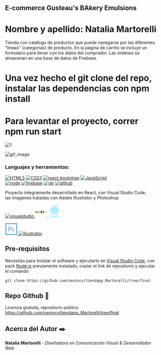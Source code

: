 ## E-commerce Gusteau's BAkery Emulsions
# Nombre y apellido: Natalia Martorelli

Tienda con catálogo de productos que puede navegarse por las diferentes "líneas" (categorías) de producto.
En la página de carrito se incluye un formulario para llenar con los datos del comprador. Las órdenes se almacenan en una base de datos de Firebase.


# Una vez hecho el git clone del repo, instalar las dependencias con npm install
# Para levantar el proyecto, correr npm run start

![1](https://firebasestorage.googleapis.com/v0/b/gusteau-s.appspot.com/o/firechot_gusteaus.png?alt=media&token=98618728-94a9-467c-8741-00b4e9a63af0)

![gif_image](https://firebasestorage.googleapis.com/v0/b/gusteau-s.appspot.com/o/gusteausapp2.gif?alt=media&token=ba3d08be-7289-4886-b431-9e71b0972b4c)


### Languajes y herramientas:
[![HTML5](https://img.shields.io/badge/html%205-grey?style=for-the-badge&logo=html5&logoColor=white&labelColor=8E2DE2)](https://www.w3.org/html/)
[![CSS3](https://img.shields.io/badge/css%203-grey?style=for-the-badge&logo=css3&logoColor=white&labelColor=8E2DE2)](https://www.w3schools.com/css/)
[![react-bootstrap](https://img.shields.io/badge/-bootstrap-grey?style=for-the-badge&logo=bootstrap&logoColor=white&labelColor=8E2DE2)](https://react-bootstrap.netlify.app/getting-started/introduction)
[![JavaScript](https://img.shields.io/badge/-JavaScript-grey?style=for-the-badge&logo=javascript&logoColor=white&labelColor=8E2DE2)](https://developer.mozilla.org/en-US/docs/Web/JavaScript)<br>
[![node](https://img.shields.io/badge/-node-grey?style=for-the-badge&logo=node.js&logoColor=white&labelColor=8E2DE2)](https://nodejs.org/es/)
[![firebase](https://img.shields.io/badge/-firebase-grey?style=for-the-badge&logo=firebase&logoColor=white&labelColor=8E2DE2)](https://firebase.google.com/)
[![git](https://img.shields.io/badge/-git-grey?style=for-the-badge&logo=git&logoColor=white&labelColor=8E2DE2)](https://git-scm.com/)
[![github](https://img.shields.io/badge/-github-grey?style=for-the-badge&logo=github&logoColor=white&labelColor=8E2DE2)](https://docs.github.com/es)

Proyecto integramente desarrollado en React, con Visual Studio Code,<br>las imagenes tratadas con Adobe Illustrator y Photoshop<br><br>
<a href="https://code.visualstudio.com/" target="_blank" rel="noreferrer"> <img src="https://upload.wikimedia.org/wikipedia/commons/thumb/9/9a/Visual_Studio_Code_1.35_icon.svg/768px-Visual_Studio_Code_1.35_icon.svg.png" alt="visualstudio" width="40" height="40"/> </a><a href="https://nodejs.org" target="_blank" rel="noreferrer"> <img src="https://raw.githubusercontent.com/devicons/devicon/master/icons/nodejs/nodejs-original-wordmark.svg" alt="nodejs" width="40" height="40"/> </a> <a href="https://reactjs.org/" target="_blank" rel="noreferrer"> <img src="https://raw.githubusercontent.com/devicons/devicon/master/icons/react/react-original-wordmark.svg" alt="react" width="40" height="40"/> </a> </p> <a href="https://www.photoshop.com/en" target="_blank" rel="noreferrer"> <img src="https://raw.githubusercontent.com/devicons/devicon/master/icons/photoshop/photoshop-line.svg" alt="photoshop" width="40" height="40"/> </a> <a href="https://www.adobe.com/in/products/illustrator.html" target="_blank" rel="noreferrer"> <img src="https://www.vectorlogo.zone/logos/adobe_illustrator/adobe_illustrator-icon.svg" alt="illustrator" width="40" height="40"/> </a>

## Pre-requisitos
Necesitas para instalar el software y ejecutarlo en [Visual Studio Code](https://code.visualstudio.com/), con pack [Node.js](https://nodejs.org/es/) previamente instalado, copiar el link de repositorio y ejecutar el comando
```bash
git clone https://github.com/nanincv/tiendapp_Martorelli/tree/final
```

## Repo Github 📄
Licencia gratuita, repositorio público
https://github.com/nanincv/tiendapp_Martorelli/tree/final


## Acerca del Autor ✒️
**Natalia Martorelli** - *Diseñadora en Comunicación Visual & Desarrollador Web* 
<p align="left">
<a href="https://www.linkedin.com/in/natalia-martorelli-543a5957/" height="30" width="40" /></a></p>




